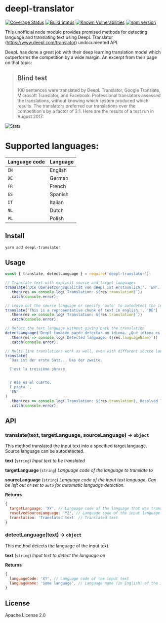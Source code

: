 # deepl-translator

[![Coverage Status](https://coveralls.io/repos/github/vsetka/deepl-translator/badge.svg?branch=master)](https://coveralls.io/github/vsetka/deepl-translator?branch=master)
[![Build Status](https://travis-ci.org/vsetka/deepl-translator.svg?branch=master)](https://travis-ci.org/vsetka/deepl-translator)
[![Known Vulnerabilities](https://snyk.io/test/github/vsetka/deepl-translator/badge.svg)](https://snyk.io/test/github/vsetka/deepl-translator)
[![npm version](https://badge.fury.io/js/deepl-translator.svg)](https://badge.fury.io/js/deepl-translator)

This unofficial node module provides promised methods for detecting language and translating text using DeepL Translator (https://www.deepl.com/translator) undocumented API.

DeepL has done a great job with their deep learning translation model which outperforms the competition by a wide margin. An excerpt from their page on that topic:

> ## Blind test
> 100 sentences were translated by DeepL Translator, Google Translate, Microsoft Translator, and Facebook. Professional translators assessed the translations, without knowing which system produced which results. The translators preferred our translations over the competition's by a factor of 3:1. Here are the results of a test run in August 2017:

![Stats](https://raw.githubusercontent.com/vsetka/deepl-translator/c0076cf2b7324c310725ea615bf972a6289ffe83/stats.png)

# Supported languages:

| **Language code**   | **Language**
|:--------------------|:---------------------------------------------------------------
| `EN`                | English
| `DE`                | German
| `FR`                | French
| `ES`                | Spanish
| `IT`                | Italian
| `NL`                | Dutch
| `PL`                | Polish

## Install 

```
yarn add deepl-translator
```

## Usage

```javascript
const { translate, detectLanguage } = require('deepl-translator');

// Translate text with explicit source and target languages
translate('Die Übersetzungsqualität von deepl ist erstaunlich!', 'EN', 'DE')
  .then(res => console.log(`Translation: ${res.translation}`))
  .catch(console.error);

// Leave out the source language or specify 'auto' to autodetect the input
translate('This is a representative chunk of text in english.', 'DE')
  .then(res => console.log(`Translation: ${res.translation}`))
  .catch(console.error);

// Detect the text language without giving back the translation
detectLanguage('Deepl también puede detectar un idioma. ¿Qué idioma es este?')
  .then(res => console.log(`Detected language: ${res.languageName}`))
  .catch(console.error);

// Multi-line translations work as well, even with different source languages mixed in
translate(
  `Das ist der erste Satz... Das der zweite.

  C'est la troisième phrase.


  Y ese es el cuarto.
  I piąta.`,
  'EN'
)
  .then(res => console.log(`Translation: ${res.translation}, Resolved languages: ${res.resolvedSourceLanguage}`))
  .catch(console.error);
```

## API

### translate(text, targetLanguage, sourceLanguage) -&gt; `object`
This method translated the input text into a specified target language. Source language can be autodetected.

**text** (`string`) *Input text to be translated*

**targetLanguage** (`string`) *Language code of the language to translate to*

**sourceLanguage** (`string`) *Language code of the input text language. Can be left out or set to `auto` for automatic language detection.*

**Returns**
```javascript
{
  targetLanguage: 'XY', // Language code of the language that was translate to
  resolvedSourceLanguage: 'YZ', // Language code of the input language (resolved automatically for autodetect)
  translation: 'Translated text' // Translated text
}
```

### detectLanguage(text) -&gt; `object`
This method detects the language of the input text.

**text** (`string`) *Input text to detect the language on*

**Returns**
```javascript
{
  languageCode: 'XY', // Language code of the input text
  languageName: 'Some language', // Language name (in English) of the input text
}
```

## License

Apache License 2.0
